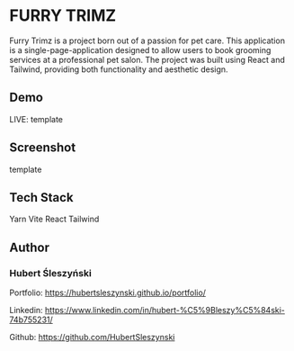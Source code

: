 # FURRY TRIMZ

Furry Trimz is a project born out of a passion for pet care. This application is a single-page-application designed to allow users to book grooming services at a professional pet salon. 
The project was built using React and Tailwind, providing both functionality and aesthetic design.

## Demo

LIVE: template

## Screenshot

template

## Tech Stack

Yarn Vite React Tailwind

## Author

### Hubert Śleszyński

Portfolio: https://hubertsleszynski.github.io/portfolio/

Linkedin: https://www.linkedin.com/in/hubert-%C5%9Bleszy%C5%84ski-74b755231/

Github: https://github.com/HubertSleszynski

